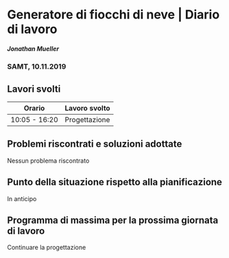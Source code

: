 # Generatore di fiocchi di neve | Diario di lavoro
##### Jonathan Mueller
### SAMT, 10.11.2019

## Lavori svolti


|Orario        |Lavoro svolto                 |
|--------------|------------------------------|
|10:05 - 16:20 |Progettazione |

##  Problemi riscontrati e soluzioni adottate

Nessun problema riscontrato

##  Punto della situazione rispetto alla pianificazione

In anticipo

## Programma di massima per la prossima giornata di lavoro

Continuare la progettazione
